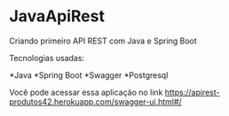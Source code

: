 # JavaApiRest
Criando primeiro API REST com Java e Spring Boot

Tecnologias usadas:

*Java
*Spring Boot
*Swagger
*Postgresql

Você pode acessar essa aplicação no link https://apirest-produtos42.herokuapp.com/swagger-ui.html#/
